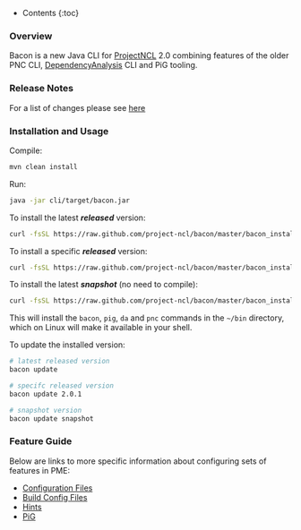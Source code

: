 ---
---

* Contents
{:toc}

### Overview

Bacon is a new Java CLI for [ProjectNCL](https://github.com/project-ncl/pnc) 2.0 combining features of the older PNC CLI, [DependencyAnalysis](https://github.com/project-ncl/dependency-analysis) CLI and PiG tooling.

### Release Notes

For a list of changes please see [here](https://github.com/project-ncl/bacon/wiki/Changelog)

### Installation and Usage

Compile:
```bash
mvn clean install
```

Run:
```bash
java -jar cli/target/bacon.jar
```

To install the latest ***released*** version:
```bash
curl -fsSL https://raw.github.com/project-ncl/bacon/master/bacon_install.py | python3 -
```

To install a specific ***released*** version:
```bash
curl -fsSL https://raw.github.com/project-ncl/bacon/master/bacon_install.py | python3 - 2.0.1
```

To install the latest ***snapshot*** (no need to compile):
```bash
curl -fsSL https://raw.github.com/project-ncl/bacon/master/bacon_install.py | python3 - snapshot
```

This will install the `bacon`, `pig`, `da` and `pnc` commands in the `~/bin`
directory, which on Linux will make it available in your shell.

To update the installed version:
```bash
# latest released version
bacon update

# specifc released version
bacon update 2.0.1

# snapshot version
bacon update snapshot
```

### Feature Guide

Below are links to more specific information about configuring sets of features in PME:

* [Configuration Files](guide/configuration.html)
* [Build Config Files](guide/build-config.html)
* [Hints](guide/hints.html)
* [PiG](guide/pig.html)
